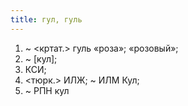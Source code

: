 ```yaml
---
title: гул, гуль
---
```


1. ~ <кртат.> гуль «роза»; «розовый»;
2. ~ [кул];
3. КСИ;
4. <тюрк.> ИЛЖ; ~ ИЛМ Кул;
5. ~ РПН кул
